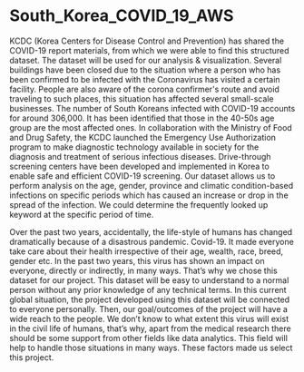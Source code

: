 # South_Korea_COVID_19_AWS
KCDC (Korea Centers for Disease Control and Prevention) has shared the COVID-19 report materials, from which we were able to find this structured dataset. The dataset will be used for our analysis & visualization. Several buildings have been closed due to the situation where a person who has been confirmed to be infected with the Coronavirus has visited a certain facility. People are also aware of the corona confirmer's route and avoid traveling to such places, this situation has affected several small-scale businesses. The number of  South Koreans infected with COVID-19 accounts for around 306,000. It has been identified that those in the 40-50s age group are the most affected ones. In collaboration with the Ministry of Food and Drug Safety, the KCDC launched the Emergency Use Authorization program to make diagnostic technology available in society for the diagnosis and treatment of serious infectious diseases. Drive-through screening centers have been developed and implemented in Korea to enable safe and efficient COVID-19 screening. Our dataset allows us to perform analysis on the age, gender, province and climatic condition-based infections on specific periods which has caused an increase or drop in the spread of the infection. We could determine the frequently looked up keyword at the specific period of time.

Over the past two years, accidentally, the life-style of humans has changed dramatically because of a disastrous  pandemic. Covid-19. It made everyone take care about their health irrespective of their age, wealth, race, breed, gender etc. In the past two years, this virus has shown an impact on everyone, directly or indirectly, in many ways. That’s why we chose this dataset for our project.
This dataset will be easy to understand to a normal person without any prior knowledge of any technical terms. In this current global situation, the project developed using this dataset will be connected to everyone personally. Then, our goal/outcomes of the project will have a wide reach to the people.
We don’t know to what extent this virus will exist in the civil life of humans, that’s why, apart from the medical research there should be some support from other fields like data analytics. This field will help to handle those situations in many ways. These factors made us select this project. 
